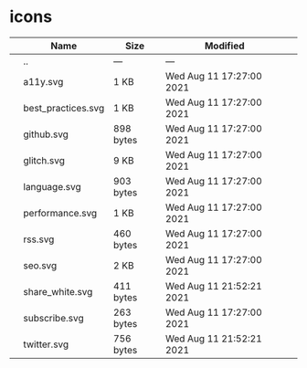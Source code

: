 icons
=====

<table><thead><tr class="header"><th></th><th>Name</th><th>Size</th><th>Modified</th><th></th></tr></thead><tbody><tr class="odd"><td></td><td><span class="goup">..</span></td><td>—</td><td>—</td><td></td></tr><tr class="even"><td></td><td><span class="name">a11y.svg</span></td><td>1 KB</td><td>Wed Aug 11 17:27:00 2021</td><td></td></tr><tr class="odd"><td></td><td><span class="name">best_practices.svg</span></td><td>1 KB</td><td>Wed Aug 11 17:27:00 2021</td><td></td></tr><tr class="even"><td></td><td><span class="name">github.svg</span></td><td>898 bytes</td><td>Wed Aug 11 17:27:00 2021</td><td></td></tr><tr class="odd"><td></td><td><span class="name">glitch.svg</span></td><td>9 KB</td><td>Wed Aug 11 17:27:00 2021</td><td></td></tr><tr class="even"><td></td><td><span class="name">language.svg</span></td><td>903 bytes</td><td>Wed Aug 11 17:27:00 2021</td><td></td></tr><tr class="odd"><td></td><td><span class="name">performance.svg</span></td><td>1 KB</td><td>Wed Aug 11 17:27:00 2021</td><td></td></tr><tr class="even"><td></td><td><span class="name">rss.svg</span></td><td>460 bytes</td><td>Wed Aug 11 17:27:00 2021</td><td></td></tr><tr class="odd"><td></td><td><span class="name">seo.svg</span></td><td>2 KB</td><td>Wed Aug 11 17:27:00 2021</td><td></td></tr><tr class="even"><td></td><td><span class="name">share_white.svg</span></td><td>411 bytes</td><td>Wed Aug 11 21:52:21 2021</td><td></td></tr><tr class="odd"><td></td><td><span class="name">subscribe.svg</span></td><td>263 bytes</td><td>Wed Aug 11 17:27:00 2021</td><td></td></tr><tr class="even"><td></td><td><span class="name">twitter.svg</span></td><td>756 bytes</td><td>Wed Aug 11 21:52:21 2021</td><td></td></tr></tbody></table>
